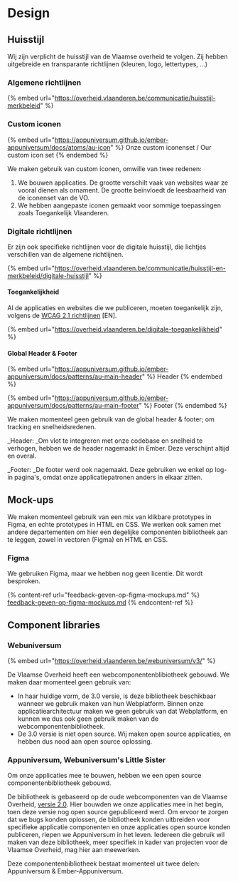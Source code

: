 # Design

## Huisstijl

 Wij zijn verplicht de huisstijl van de Vlaamse overheid te volgen. Zij hebben uitgebreide en transparante richtlijnen (kleuren, logo, lettertypes, ...)

### Algemene richtlijnen 

{% embed url="https://overheid.vlaanderen.be/communicatie/huisstijl-merkbeleid" %}

### Custom iconen 

{% embed url="https://appuniversum.github.io/ember-appuniversum/docs/atoms/au-icon" %}
Onze custom iconenset / Our custom icon set
{% endembed %}

We maken gebruik van custom iconen, omwille van twee redenen:

1. We bouwen applicaties. De grootte verschilt vaak van websites waar ze vooral dienen als ornament.  De grootte beïnvloedt de leesbaarheid van de iconenset van de VO.
2. We hebben aangepaste iconen gemaakt voor sommige toepassingen zoals Toegankelijk Vlaanderen.

### Digitale richtlijnen

Er zijn  ook specifieke richtlijnen voor de digitale huisstijl, die lichtjes verschillen van de algemene richtlijnen.

{% embed url="https://overheid.vlaanderen.be/communicatie/huisstijl-en-merkbeleid/digitale-huisstijl" %}

#### Toegankelijkheid

Al de applicaties en websites die we publiceren, moeten toegankelijk zijn, volgens de [WCAG 2.1 richtlijnen](https://www.w3.org/TR/WCAG21/) \[EN].

{% embed url="https://overheid.vlaanderen.be/digitale-toegankelijkheid" %}

#### Global Header & Footer

{% embed url="https://appuniversum.github.io/ember-appuniversum/docs/patterns/au-main-header" %}
Header
{% endembed %}

{% embed url="https://appuniversum.github.io/ember-appuniversum/docs/patterns/au-main-footer" %}
Footer
{% endembed %}

We maken momenteel geen gebruik van de global header & footer; om tracking en snelheidsredenen.

_Header: _Om vlot te integreren met onze codebase en snelheid te verhogen, hebben we de header nagemaakt in Ember. Deze verschijnt altijd en overal.

_Footer: _De footer werd ook nagemaakt. Deze gebruiken we enkel op log-in pagina's, omdat onze applicatiepatronen anders in elkaar zitten.

## Mock-ups

We maken momenteel gebruik van een mix van klikbare prototypes in Figma, en echte prototypes in HTML en CSS. We werken ook samen met andere departementen om hier een degelijke componenten bibliotheek aan te leggen, zowel in vectoren (Figma) en HTML en CSS.

### Figma

We gebruiken Figma, maar we hebben nog geen licentie. Dit wordt besproken.

{% content-ref url="feedback-geven-op-figma-mockups.md" %}
[feedback-geven-op-figma-mockups.md](feedback-geven-op-figma-mockups.md)
{% endcontent-ref %}

## Component libraries

### Webuniversum

{% embed url="https://overheid.vlaanderen.be/webuniversum/v3/" %}

De Vlaamse Overheid heeft een webcomponentenblibiotheek gebouwd. We maken daar momenteel geen gebruik van:

* In haar huidige vorm, de 3.0 versie, is deze bibliotheek beschikbaar wanneer we gebruik maken van hun Webplatform. Binnen onze applicatiearchitectuur maken we geen gebruik van dat Webplatform, en kunnen we dus ook geen gebruik maken van de webcomponentenbibliotheek.
* De 3.0 versie is niet open source. Wij maken open source applicaties, en hebben dus nood aan open source oplossing.

### Appuniversum, Webuniversum's Little Sister

Om onze applicaties mee te bouwen, hebben we een open source componentenbibliotheek gebouwd.

De bibliotheek is gebaseerd op de oude webcomponenten van de Vlaamse Overheid, [versie 2.0](https://overheid.vlaanderen.be/webuniversum/webcomponenten-versie-2). Hier bouwden we onze applicaties mee in het begin, toen deze versie nog open source gepubliceerd werd. Om ervoor te zorgen dat we bugs konden oplossen, de bibliotheek konden uitbreiden voor specifieke applicatie componenten en onze applicaties open source konden publiceren, riepen we Appuniversum in het leven. Iedereen die gebruik wil maken van deze bibliotheek, meer specifiek in kader van projecten voor de Vlaamse Overheid, mag hier aan meewerken.

Deze componentenbibliotheek bestaat momenteel uit twee delen: Appuniversum & Ember-Appuniversum.
